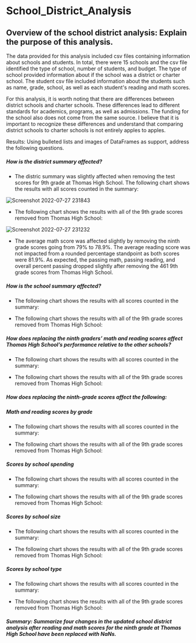 # School_District_Analysis

## Overview of the school district analysis: Explain the purpose of this analysis.

The data provided for this analysis included csv files containing information about schools and students.  In total, there were 15 schools and the csv file identified the type of school, number of students, and budget.  The type of school provided information about if the school was a district or charter school. The student csv file included information about the students such as name, grade, school, as well as each student's reading and math scores.  

For this analysis, it is worth noting that there are differences between district schools and charter schools.  These differences lead to different standards for academics, programs, as well as admissions.  The funding for the school also does not come from the same source.  I believe that it is important to recognize these differences and understand that comparing district schools to charter schools is not entirely apples to apples.

Results: Using bulleted lists and images of DataFrames as support, address the following questions.

##### How is the district summary affected?
* The distric summary was slightly affected when removing the test scores for 9th grade at Thomas High School.  The following chart shows the results with all scores counted in the summary:

![Screenshot 2022-07-27 231843](https://user-images.githubusercontent.com/107599510/181419395-dbd359d2-b25a-4f94-8ad3-73b801f168b8.png)

* The following chart shows the results with all of the 9th grade scores removed from Thomas High School:

![Screenshot 2022-07-27 231232](https://user-images.githubusercontent.com/107599510/181418764-9935a9d1-ff21-48fc-ad0e-e1c841a2e0e3.png)

* The average math score was affected slightly by removing the ninth grade scores going from 79% to 78.9%.  The average reading score was not impacted from a rounded percentage standpoint as both scores were 81.9%.  As expected, the passing math, passing reading, and overall percent passing dropped slightly after removing the 461 9th grade scores from Thomas High School.

##### How is the school summary affected?

* The following chart shows the results with all scores counted in the summary:

* The following chart shows the results with all of the 9th grade scores removed from Thomas High School:

##### How does replacing the ninth graders’ math and reading scores affect Thomas High School’s performance relative to the other schools?

* The following chart shows the results with all scores counted in the summary:

* The following chart shows the results with all of the 9th grade scores removed from Thomas High School:

##### How does replacing the ninth-grade scores affect the following:

##### Math and reading scores by grade

* The following chart shows the results with all scores counted in the summary:


* The following chart shows the results with all of the 9th grade scores removed from Thomas High School:

##### Scores by school spending

* The following chart shows the results with all scores counted in the summary:


* The following chart shows the results with all of the 9th grade scores removed from Thomas High School:

##### Scores by school size

* The following chart shows the results with all scores counted in the summary:


* The following chart shows the results with all of the 9th grade scores removed from Thomas High School:

##### Scores by school type

* The following chart shows the results with all scores counted in the summary:


* The following chart shows the results with all of the 9th grade scores removed from Thomas High School:

##### Summary: Summarize four changes in the updated school district analysis after reading and math scores for the ninth grade at Thomas High School have been replaced with NaNs.
